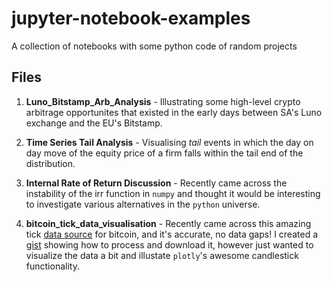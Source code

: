 # jupyter-notebook-examples
A collection of notebooks with some python code of random projects

## Files

1. **Luno_Bitstamp_Arb_Analysis** - Illustrating some high-level crypto arbitrage opportunites that existed in the early days between SA's Luno exchange and the EU's Bitstamp.

2. **Time Series Tail Analysis** - Visualising *tail* events in which the day on day move of the equity price of a firm falls within the tail end of the distribution.

3. **Internal Rate of Return Discussion** - Recently came across the instability of the irr function in `numpy` and thought it would be interesting to investigate various alternatives in the `python` universe.


3. **bitcoin_tick_data_visualisation** - Recently came across this amazing tick [data source](http://api.bitcoincharts.com/v1/csv/) for bitcoin, and it's accurate, no data gaps! I created a [gist](https://gist.github.com/kadereub/28e82f5c96d81574a53042fbf625995a) showing how to process and download it, however just wanted to visualize the data a bit and illustate `plotly`'s awesome candlestick functionality. 
